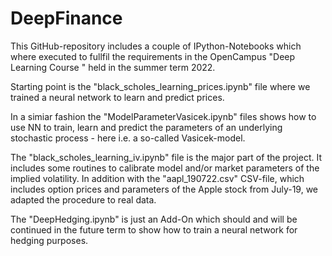 # DeepFinance

This GitHub-repository includes a couple of IPython-Notebooks which where executed to fullfil the requirements in the OpenCampus "Deep Learning Course " held in the summer term 2022.

Starting point is the "black_scholes_learning_prices.ipynb" file where we trained a neural network to learn and predict prices.

In a simiar fashion the "ModelParameterVasicek.ipynb" files shows how to use NN to train, learn and predict the parameters of an underlying stochastic process - here i.e. a so-called Vasicek-model.

The "black_scholes_learning_iv.ipynb" file is the major part of the project. It includes some routines to calibrate model and/or market parameters of the implied volatility. In addition with the "aapl_190722.csv" CSV-file, which includes option prices and parameters of the Apple stock from July-19, we adapted the procedure to real data.

The "DeepHedging.ipynb" is just an Add-On which should and will be continued in the future term to show how to train a neural network for hedging purposes.
